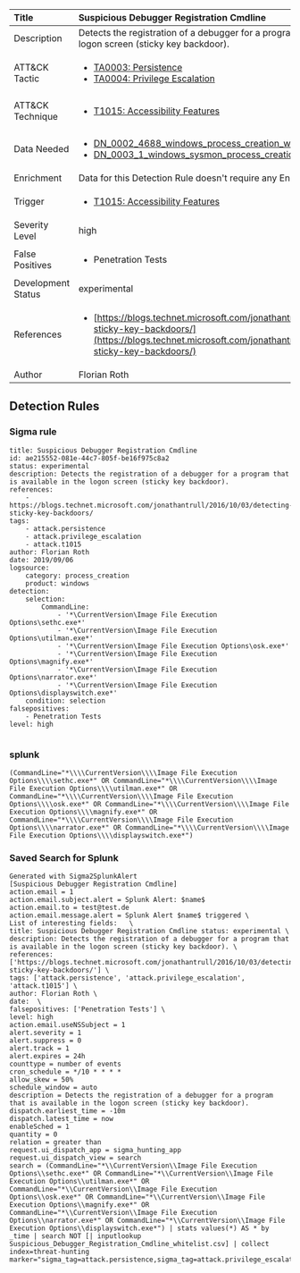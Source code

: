 | Title                | Suspicious Debugger Registration Cmdline                                                                                                                                                 |
|:---------------------|:------------------------------------------------------------------------------------------------------------------------------------------------------------|
| Description          | Detects the registration of a debugger for a program that is available in the logon screen (sticky key backdoor).                                                                                                                                           |
| ATT&amp;CK Tactic    |  <ul><li>[TA0003: Persistence](https://attack.mitre.org/tactics/TA0003)</li><li>[TA0004: Privilege Escalation](https://attack.mitre.org/tactics/TA0004)</li></ul>  |
| ATT&amp;CK Technique | <ul><li>[T1015: Accessibility Features](https://attack.mitre.org/techniques/T1015)</li></ul>  |
| Data Needed          | <ul><li>[DN_0002_4688_windows_process_creation_with_commandline](../Data_Needed/DN_0002_4688_windows_process_creation_with_commandline.md)</li><li>[DN_0003_1_windows_sysmon_process_creation](../Data_Needed/DN_0003_1_windows_sysmon_process_creation.md)</li></ul>  |
| Enrichment           |  Data for this Detection Rule doesn't require any Enrichments.  |
| Trigger              | <ul><li>[T1015: Accessibility Features](../Triggers/T1015.md)</li></ul>  |
| Severity Level       | high |
| False Positives      | <ul><li>Penetration Tests</li></ul>  |
| Development Status   | experimental |
| References           | <ul><li>[https://blogs.technet.microsoft.com/jonathantrull/2016/10/03/detecting-sticky-key-backdoors/](https://blogs.technet.microsoft.com/jonathantrull/2016/10/03/detecting-sticky-key-backdoors/)</li></ul>  |
| Author               | Florian Roth |


## Detection Rules

### Sigma rule

```
title: Suspicious Debugger Registration Cmdline
id: ae215552-081e-44c7-805f-be16f975c8a2
status: experimental
description: Detects the registration of a debugger for a program that is available in the logon screen (sticky key backdoor).
references:
    - https://blogs.technet.microsoft.com/jonathantrull/2016/10/03/detecting-sticky-key-backdoors/
tags:
    - attack.persistence
    - attack.privilege_escalation
    - attack.t1015
author: Florian Roth
date: 2019/09/06
logsource:
    category: process_creation
    product: windows
detection:
    selection:
        CommandLine:
            - '*\CurrentVersion\Image File Execution Options\sethc.exe*'
            - '*\CurrentVersion\Image File Execution Options\utilman.exe*'
            - '*\CurrentVersion\Image File Execution Options\osk.exe*'
            - '*\CurrentVersion\Image File Execution Options\magnify.exe*'
            - '*\CurrentVersion\Image File Execution Options\narrator.exe*'
            - '*\CurrentVersion\Image File Execution Options\displayswitch.exe*'
    condition: selection
falsepositives:
    - Penetration Tests
level: high
        

```





### splunk
    
```
(CommandLine="*\\\\CurrentVersion\\\\Image File Execution Options\\\\sethc.exe*" OR CommandLine="*\\\\CurrentVersion\\\\Image File Execution Options\\\\utilman.exe*" OR CommandLine="*\\\\CurrentVersion\\\\Image File Execution Options\\\\osk.exe*" OR CommandLine="*\\\\CurrentVersion\\\\Image File Execution Options\\\\magnify.exe*" OR CommandLine="*\\\\CurrentVersion\\\\Image File Execution Options\\\\narrator.exe*" OR CommandLine="*\\\\CurrentVersion\\\\Image File Execution Options\\\\displayswitch.exe*")
```






### Saved Search for Splunk

```
Generated with Sigma2SplunkAlert
[Suspicious Debugger Registration Cmdline]
action.email = 1
action.email.subject.alert = Splunk Alert: $name$
action.email.to = test@test.de
action.email.message.alert = Splunk Alert $name$ triggered \
List of interesting fields:   \
title: Suspicious Debugger Registration Cmdline status: experimental \
description: Detects the registration of a debugger for a program that is available in the logon screen (sticky key backdoor). \
references: ['https://blogs.technet.microsoft.com/jonathantrull/2016/10/03/detecting-sticky-key-backdoors/'] \
tags: ['attack.persistence', 'attack.privilege_escalation', 'attack.t1015'] \
author: Florian Roth \
date:  \
falsepositives: ['Penetration Tests'] \
level: high
action.email.useNSSubject = 1
alert.severity = 1
alert.suppress = 0
alert.track = 1
alert.expires = 24h
counttype = number of events
cron_schedule = */10 * * * *
allow_skew = 50%
schedule_window = auto
description = Detects the registration of a debugger for a program that is available in the logon screen (sticky key backdoor).
dispatch.earliest_time = -10m
dispatch.latest_time = now
enableSched = 1
quantity = 0
relation = greater than
request.ui_dispatch_app = sigma_hunting_app
request.ui_dispatch_view = search
search = (CommandLine="*\\CurrentVersion\\Image File Execution Options\\sethc.exe*" OR CommandLine="*\\CurrentVersion\\Image File Execution Options\\utilman.exe*" OR CommandLine="*\\CurrentVersion\\Image File Execution Options\\osk.exe*" OR CommandLine="*\\CurrentVersion\\Image File Execution Options\\magnify.exe*" OR CommandLine="*\\CurrentVersion\\Image File Execution Options\\narrator.exe*" OR CommandLine="*\\CurrentVersion\\Image File Execution Options\\displayswitch.exe*") | stats values(*) AS * by _time | search NOT [| inputlookup Suspicious_Debugger_Registration_Cmdline_whitelist.csv] | collect index=threat-hunting marker="sigma_tag=attack.persistence,sigma_tag=attack.privilege_escalation,sigma_tag=attack.t1015,level=high"
```
